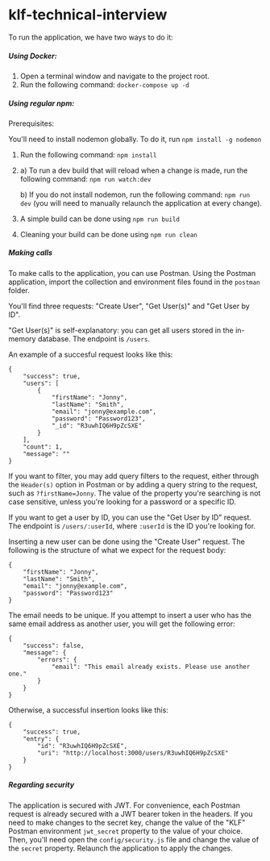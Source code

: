# klf-technical-interview

To run the application, we have two ways to do it:

##### Using Docker:

1. Open a terminal window and navigate to the project root.
2. Run the following command: `docker-compose up -d`

##### Using regular npm:
Prerequisites:

You'll need to install nodemon globally. To do it, run `npm install -g nodemon`

1. Run the following command: `npm install`
2. a) To run a dev build that will reload when a change is made, run the following command: `npm run watch:dev`


   b) If you do not install nodemon, run the following command: `npm run dev` (you will need to manually relaunch the application at every change).
3. A simple build can be done using `npm run build`
4. Cleaning your build can be done using `npm run clean`

##### Making calls

To make calls to the application, you can use Postman. Using the Postman application, import the collection and environment files found in the `postman` folder.

You'll find three requests: "Create User", "Get User(s)" and "Get User by ID".

"Get User(s)" is self-explanatory: you can get all users stored in the in-memory database. The endpoint is `/users`.

An example of a succesful request looks like this:

```
{
    "success": true,
    "users": [
        {
            "firstName": "Jonny",
            "lastName": "Smith",
            "email": "jonny@example.com",
            "password": "Password123",
            "_id": "R3uwhIQ6H9pZcSXE"
        }
    ],
    "count": 1,
    "message": ""
}
```
If you want to filter, you may add query filters to the request, either through the `Header(s)` option in Postman or by adding a query string to the request, such as `?firstName=Jonny`. The value of the property you're searching is not case sensitive, unless you're looking for a password or a specific ID.

If you want to get a user by ID, you can use the "Get User by ID" request. The endpoint is `/users/:userId`, where `:userId` is the ID you're looking for.

Inserting a new user can be done using the "Create User" request. The following is the structure of what we expect for the request body:

```
{
	"firstName": "Jonny",
	"lastName": "Smith",
	"email": "jonny@example.com",
	"password": "Password123"
}
```

The email needs to be unique. If you attempt to insert a user who has the same email address as another user, you will get the following error:

```
{
    "success": false,
    "message": {
        "errors": {
            "email": "This email already exists. Please use another one."
        }
    }
}
```

Otherwise, a successful insertion looks like this:

```
{
    "success": true,
    "entry": {
        "id": "R3uwhIQ6H9pZcSXE",
        "uri": "http://localhost:3000/users/R3uwhIQ6H9pZcSXE"
    }
}
```

##### Regarding security
The application is secured with JWT. For convenience, each Postman request is already secured with a JWT bearer token in the headers. If you need to make changes to the secret key, change the value of the "KLF" Postman environment `jwt_secret` property to the value of your choice. Then, you'll need open the `config/security.js` file and change the value of the `secret` property. Relaunch the application to apply the changes.